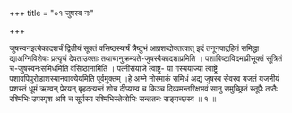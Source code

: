 +++
title = "०१ जुषस्व नः"

+++

जुषस्वनइत्येकादशर्चं द्वितीयं सूक्तं वसिष्ठस्यार्षं त्रैष्टुभं आप्रशब्दोक्तत्वात् इदं तनूनपाद्रहितं समिद्धा द्याअग्निविशेषाः प्रत्यृचं देवताउक्ताः तथाचानुक्रम्यते-जुषस्वैकादशाप्रमिति । पशाविष्टाविदमाप्रीसूक्तं सूत्रितं च-जुषस्वनःसमिधमिति वसिष्ठानामिति । पत्नीसंयाजे त्वाष्ट्र- या गस्ययाज्या त्वाष्ट्रे पशावपिपुरोडाशस्यानवाक्येयमिति पूर्वमुक्तम् ।हे अग्ने नोस्माकं समिधं अद्य जुषस्व सेवस्व यजतं यजनीयं प्रशस्तं धूमं ऋण्वन् प्रेरयन् बृहदत्यन्तं शोच दीप्यस्व च किञ्च दिव्यमन्तरिक्षभवं सानु समुच्छ्रितं स्तूपैः तप्तैः रश्मिभिः उपस्पृश अपि च सूर्यस्य रश्मिभिस्तेजोभिः सन्ततनः सङ्गच्छस्व ॥ १ ॥